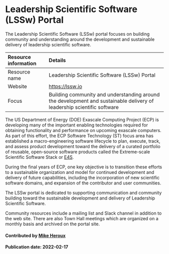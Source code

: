 
# Leadership Scientific Software (LSSw) Portal

The Leadership Scientific Software (LSSw) portal focuses on building community and understanding around the development and sustainable delivery of leadership scientific software.

Resource information | Details
:--- | :---
Resource name | Leadership Scientific Software (LSSw) Portal
Website | https://lssw.io
Focus | Building community and understanding around the development and sustainable delivery of leadership scientific software

The US Department of Energy (DOE) Exascale Computing Project (ECP) is developing many of the important enabling technologies required for obtaining functionality and performance on upcoming exascale computers. As part of this effort, the ECP Software Technology (ST) focus area has established a macro-engineering software lifecycle to plan, execute, track, and assess product development toward the delivery of a curated portfolio of reusable, open-source software products called the Extreme-scale Scientific Software Stack or [E4S](https://e4s.io/).

During the final years of ECP, one key objective is to transition these efforts to a sustainable organization and model for continued development and delivery of future capabilities, including the incorporation of new scientific software domains, and expansion of the contributor and user communities.

The LSSw portal is dedicated to supporting communication and community building toward the sustainable development and delivery of Leadership Scientific Software.

Community resources include a mailing list and Slack channel in addition to the web site.  There are also Town Hall meetings which are organized on a monthly basis and archived on the portal site.

#### Contributed by [Mike Heroux](http://github.com/maherou)
#### Publication date: 2022-02-17

<!---
Publish: yes
Topics: Projects and Organizations, High-Performance Computing (HPC)
--->
